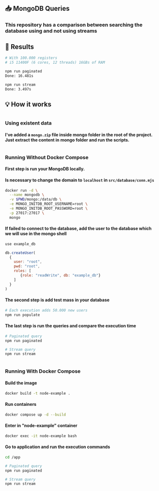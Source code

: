## 📥 MongoDB Queries
### This repository has a comparison between searching the database using and not using streams


## 🎯 Results
```sh
# With 100.000 registers
# i5 11400F (6 cores, 12 threads) 16GBs of RAM

npm run paginated
Done: 16.481s

npm run stream
Done: 3.497s
```


## 💡 How it works

#
### Using existent data
#### I've added a `mongo.zip` file inside mongo folder in the root of the project. Just extract the content in mongo folder and run the scripts.


#
### Running Without Docker Compose

#### First step is run your MongoDB locally.
#### Is necessary to change the domain to `localhost` in `src/database/conn.mjs`
```sh
docker run -d \
  --name mongodb \
  -v $PWD/mongo:/data/db \
  -e MONGO_INITDB_ROOT_USERNAME=root \
  -e MONGO_INITDB_ROOT_PASSWORD=root \
  -p 27017:27017 \
  mongo
```

#### If failed to connect to the database, add the user to the database which we will use in the mongo shell
```js
use example_db

db.createUser(
  {
    user: "root",
    pwd: "root",
    roles: [
       {role: "readWrite", db: "example_db"}
    ]
  }
)
```

#### The second step is add test mass in your database
```sh
# Each execution adds 50.000 new users
npm run populate
```

#### The last step is run the queries and compare the execution time
```sh
# Paginated query
npm run paginated

# Stream query
npm run stream
```

#
### Running With Docker Compose

#### Build the image

```sh
docker build -t node-example .
```

#### Run containers

```sh
docker compose up -d --build
```

#### Enter in "node-example" container

```sh
docker exec -it node-example bash
```

#### Go to application and run the execution commands

```sh
cd /app

# Paginated query
npm run paginated

# Stream query
npm run stream
```
